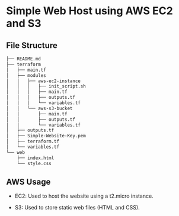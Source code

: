 # Simple Web Host using AWS EC2 and S3

## File Structure

```bash
├── README.md
├── terraform
│   ├── main.tf
│   ├── modules
│   │   ├── aws-ec2-instance
│   │   │   ├── init_script.sh
│   │   │   ├── main.tf
│   │   │   ├── outputs.tf
│   │   │   └── variables.tf
│   │   └── aws-s3-bucket
│   │       ├── main.tf
│   │       ├── outputs.tf
│   │       └── variables.tf
│   ├── outputs.tf
│   ├── Simple-Website-Key.pem
│   ├── terraform.tf
│   └── variables.tf
└── web
    ├── index.html
    └── style.css
```

## AWS Usage

- EC2: Used to host the website using a t2.micro instance.

- S3: Used to store static web files (HTML and CSS).
  